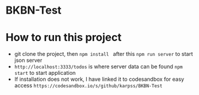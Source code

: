 # BKBN-Test

# How to run this project
- git clone the project, then ```npm install ``` after this ```npm run server``` to start json server
- ```http://localhost:3333/todos``` is where server data can be found ```npm start``` to start application
- If installation does not work, I have linked it to codesandbox for easy access ```https://codesandbox.io/s/github/karpss/BKBN-Test```